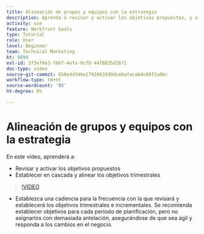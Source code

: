 ```yaml
---
title: Alineación de grupos y equipos con la estrategia
description: Aprenda a revisar y activar los objetivos propuestos, y a implementar y alinear los objetivos trimestrales mediante [!DNL Objetivos].
activity: use
feature: Workfront Goals
type: Tutorial
role: User
level: Beginner
team: Technical Marketing
kt: 8894
exl-id: 2f3ef8e3-f667-4efa-9cf0-44f8835d1671
doc-type: video
source-git-commit: 650e4d346e1792863930dcebafacab4c88f2a8bc
workflow-type: tm+mt
source-wordcount: '95'
ht-degree: 0%

---
```


# Alineación de grupos y equipos con la estrategia

En este vídeo, aprenderá a:

* Revisar y activar los objetivos propuestos
* Establecer en cascada y alinear los objetivos trimestrales

>[!VIDEO](https://video.tv.adobe.com/v/335188/?quality=12&learn=on)

<!--
Pro-tips graphic
-->

* Establezca una cadencia para la frecuencia con la que revisará y establecerá los objetivos trimestrales e incrementales. Se recomienda establecer objetivos para cada período de planificación, pero no asignarlos con demasiada antelación, asegurándose de que sea ágil y responda a los cambios en el negocio.
